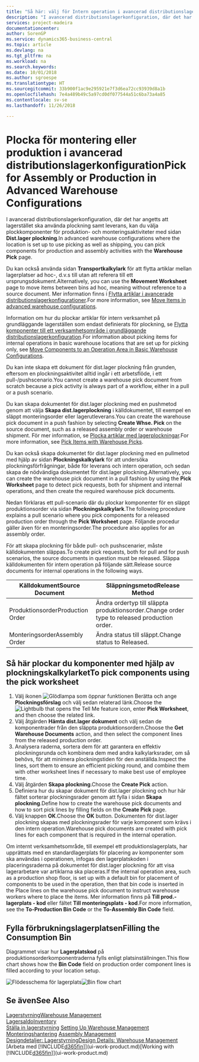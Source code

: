 ```yaml
---
title: "Så här: välj för Intern operation i avancerad distributionslagerkonfiguration | Microsoft Docs"
description: "I avancerad distributionslagerkonfiguration, där det har angetts att lagerstället ska använda plockning samt leverans, kan du välja plockkomponenter för produktion- och monteringsaktiviteter med sidan **Dist.lager plockning**."
services: project-madeira
documentationcenter: 
author: SorenGP
ms.service: dynamics365-business-central
ms.topic: article
ms.devlang: na
ms.tgt_pltfrm: na
ms.workload: na
ms.search.keywords: 
ms.date: 10/01/2018
ms.author: sgroespe
ms.translationtype: HT
ms.sourcegitcommit: 33b900f1ac9e295921e7f3d6ea72cc93939d8a1b
ms.openlocfilehash: 7e4a489b49c5a97cd0df077544a51c6ba73a4a85
ms.contentlocale: sv-se
ms.lasthandoff: 11/26/2018

---
```

# <a name="pick-for-assembly-or-production-in-advanced-warehouse-configurations"></a><span data-ttu-id="1983d-103">Plocka för montering eller produktion i avancerad distributionslagerkonfiguration</span><span class="sxs-lookup"><span data-stu-id="1983d-103">Pick for Assembly or Production in Advanced Warehouse Configurations</span></span>
<span data-ttu-id="1983d-104">I avancerad distributionslagerkonfiguration, där det har angetts att lagerstället ska använda plockning samt leverans, kan du välja plockkomponenter för produktion- och monteringsaktiviteter med sidan **Dist.lager plockning**.</span><span class="sxs-lookup"><span data-stu-id="1983d-104">In advanced warehouse configurations where the location is set up to use picking as well as shipping, you can pick components for production and assembly activities with the **Warehouse Pick** page.</span></span>  

<span data-ttu-id="1983d-105">Du kan också använda sidan **Transportkalkylark** för att flytta artiklar mellan lagerplatser ad hoc-, d.v.s till utan att referera till ett ursprungsdokument.</span><span class="sxs-lookup"><span data-stu-id="1983d-105">Alternatively, you can use the **Movement Worksheet** page to move items between bins ad hoc, meaning without reference to a source document.</span></span> <span data-ttu-id="1983d-106">Mer information finns i [Flytta artiklar i avancerade distributionslagerkonfigurationer](warehouse-how-to-move-items-in-advanced-warehousing.md).</span><span class="sxs-lookup"><span data-stu-id="1983d-106">For more information, see [Move Items in advanced warehouse configurations](warehouse-how-to-move-items-in-advanced-warehousing.md).</span></span>  

<span data-ttu-id="1983d-107">Information om hur du plockar artiklar för intern verksamhet på grundläggande lagerställen som endast definierats för plockning, se [Flytta komponenter till ett verksamhetsområde i grundläggande distributionslagerkonfiguration](warehouse-how-to-move-components-to-an-operation-area-in-basic-warehousing.md).</span><span class="sxs-lookup"><span data-stu-id="1983d-107">For information about picking items for internal operations in basic warehouse locations that are set up for picking only, see [Move Components to an Operation Area in Basic Warehouse Configurations](warehouse-how-to-move-components-to-an-operation-area-in-basic-warehousing.md).</span></span>  

<span data-ttu-id="1983d-108">Du kan inte skapa ett dokument för dist.lager plockning från grunden, eftersom en plockningsaktivitet alltid ingår i ett arbetsflöde, i ett pull-/pushscenario.</span><span class="sxs-lookup"><span data-stu-id="1983d-108">You cannot create a warehouse pick document from scratch because a pick activity is always part of a workflow, either in a pull or a push scenario.</span></span>  

<span data-ttu-id="1983d-109">Du kan skapa dokumentet för dist.lager plockning med en pushmetod genom att välja **Skapa dist.lagerplockning** i källdokumentet, till exempel en släppt monteringsorder eller lagerutleverans.</span><span class="sxs-lookup"><span data-stu-id="1983d-109">You can create the warehouse pick document in a push fashion by selecting **Create Whse. Pick** on the source document, such as a released assembly order or warehouse shipment.</span></span> <span data-ttu-id="1983d-110">För mer information, se [Plocka artiklar med lagerplockningar](warehouse-how-to-pick-items-for-warehouse-shipment.md).</span><span class="sxs-lookup"><span data-stu-id="1983d-110">For more information, see [Pick Items with Warehouse Picks](warehouse-how-to-pick-items-for-warehouse-shipment.md).</span></span>  

<span data-ttu-id="1983d-111">Du kan också skapa dokumentet för dist.lager plockning med en pullmetod med hjälp av sidan **Plockningskalkylark** för att undersöka plockningsförfrågningar, både för leverans och intern operation, och sedan skapa de nödvändiga dokumentet för dist.lager plockning.</span><span class="sxs-lookup"><span data-stu-id="1983d-111">Alternatively, you can create the warehouse pick document in a pull fashion by using the **Pick Worksheet** page to detect pick requests, both for shipment and internal operations, and then create the required warehouse pick documents.</span></span>  

<span data-ttu-id="1983d-112">Nedan förklaras ett pull-scenario där du plockar komponenter för en släppt produktionsorder via sidan **Plockningskalkylark**.</span><span class="sxs-lookup"><span data-stu-id="1983d-112">The following procedure explains a pull scenario where you pick components for a released production order through the **Pick Worksheet** page.</span></span> <span data-ttu-id="1983d-113">Följande procedur gäller även för en monteringsorder.</span><span class="sxs-lookup"><span data-stu-id="1983d-113">The procedure also applies for an assembly order.</span></span>  

<span data-ttu-id="1983d-114">För att skapa plockning för både pull- och pushscenarier, måste källdokumenten släppas.</span><span class="sxs-lookup"><span data-stu-id="1983d-114">To create pick requests, both for pull and for push scenarios, the source documents in question must be released.</span></span> <span data-ttu-id="1983d-115">Släppa källdokumenten för intern operation på följande sätt.</span><span class="sxs-lookup"><span data-stu-id="1983d-115">Release source documents for internal operations in the following ways.</span></span>  

|<span data-ttu-id="1983d-116">Källdokument</span><span class="sxs-lookup"><span data-stu-id="1983d-116">Source Document</span></span>|<span data-ttu-id="1983d-117">Släppningsmetod</span><span class="sxs-lookup"><span data-stu-id="1983d-117">Release Method</span></span>|  
|---------------------|--------------------|  
|<span data-ttu-id="1983d-118">Produktionsorder</span><span class="sxs-lookup"><span data-stu-id="1983d-118">Production Order</span></span>|<span data-ttu-id="1983d-119">Ändra ordertyp till släppta produktionsorder.</span><span class="sxs-lookup"><span data-stu-id="1983d-119">Change order type to released production order.</span></span>|  
|<span data-ttu-id="1983d-120">Monteringsorder</span><span class="sxs-lookup"><span data-stu-id="1983d-120">Assembly Order</span></span>|<span data-ttu-id="1983d-121">Ändra status till släppt.</span><span class="sxs-lookup"><span data-stu-id="1983d-121">Change status to Released.</span></span>|  

## <a name="to-pick-components-using-the-pick-worksheet"></a><span data-ttu-id="1983d-122">Så här plockar du komponenter med hjälp av plockningskalkylarket</span><span class="sxs-lookup"><span data-stu-id="1983d-122">To pick components using the pick worksheet</span></span>  
1.  <span data-ttu-id="1983d-123">Välj ikonen ![Glödlampa som öppnar funktionen Berätta](media/ui-search/search_small.png "Berätta vad du vill göra") och ange **Plockningsförslag** och välj sedan relaterad länk.</span><span class="sxs-lookup"><span data-stu-id="1983d-123">Choose the ![Lightbulb that opens the Tell Me feature](media/ui-search/search_small.png "Tell me what you want to do") icon, enter **Pick Worksheet**, and then choose the related link.</span></span>  
2.  <span data-ttu-id="1983d-124">Välj åtgärden **Hämta dist.lager dokument** och välj sedan de komponentrader från den släppta produktionsordern.</span><span class="sxs-lookup"><span data-stu-id="1983d-124">Choose the **Get Warehouse Documents** action, and then select the component lines from the released production order.</span></span>  
3.  <span data-ttu-id="1983d-125">Analysera raderna, sortera dem för att garantera en effektiv plockningsrunda och kombinera dem med andra kalkylarksrader, om så behövs, för att minimera plockningstiden för den anställda.</span><span class="sxs-lookup"><span data-stu-id="1983d-125">Inspect the lines, sort them to ensure an efficient picking round, and combine them with other worksheet lines if necessary to make best use of employee time.</span></span>  
4.  <span data-ttu-id="1983d-126">Välj åtgärden **Skapa plockning**.</span><span class="sxs-lookup"><span data-stu-id="1983d-126">Choose the **Create Pick** action.</span></span>  
5.  <span data-ttu-id="1983d-127">Definiera hur du skapar dokument för dist.lager plockning och hur här fältet sorterar plockningsrader genom att fylla i sidan **Skapa plockning**.</span><span class="sxs-lookup"><span data-stu-id="1983d-127">Define how to create the warehouse pick documents and how to sort pick lines by filling fields on the **Create Pick** page.</span></span>  
6.  <span data-ttu-id="1983d-128">Välj knappen **OK**.</span><span class="sxs-lookup"><span data-stu-id="1983d-128">Choose the **OK** button.</span></span> <span data-ttu-id="1983d-129">Dokumenten för dist.lager plockning skapas med plockningsrader för varje komponent som krävs i den intern operation.</span><span class="sxs-lookup"><span data-stu-id="1983d-129">Warehouse pick documents are created with pick lines for each component that is required in the internal operation.</span></span>  

<span data-ttu-id="1983d-130">Om internt verksamhetsområde, till exempel ett produktionslagerplats, har upprättats med en standardlagerplats för placering av komponenter som ska användas i operationen, infogas den lagerplatskoden i placeringsraderna på dokumentet för dist.lager plockning för att visa lagerarbetare var artiklarna ska placeras.</span><span class="sxs-lookup"><span data-stu-id="1983d-130">If the internal operation area, such as a production shop floor, is set up with a default bin for placement of components to be used in the operation, then that bin code is inserted in the Place lines on the warehouse pick document to instruct warehouse workers where to place the items.</span></span> <span data-ttu-id="1983d-131">Mer information finns på **Till prod.-lagerplats - kod** eller fältet **Till monteringsplats - kod**.</span><span class="sxs-lookup"><span data-stu-id="1983d-131">For more information, see the **To-Production Bin Code** or the **To-Assembly Bin Code** field.</span></span>

## <a name="filling-the-consumption-bin"></a><span data-ttu-id="1983d-132">Fylla förbrukningslagerplatsen</span><span class="sxs-lookup"><span data-stu-id="1983d-132">Filling the Consumption Bin</span></span>
<span data-ttu-id="1983d-133">Diagrammet visar hur **Lagerplatskod** på produktionsorderkomponentraderna fylls enligt platsinställningen.</span><span class="sxs-lookup"><span data-stu-id="1983d-133">This flow chart shows how the **Bin Code** field on production order component lines is filled according to your location setup.</span></span>

<span data-ttu-id="1983d-134">![Flödesschema för lagerplats](media/binflow.png "BinFlow")</span><span class="sxs-lookup"><span data-stu-id="1983d-134">![Bin flow chart](media/binflow.png "BinFlow")</span></span>  

## <a name="see-also"></a><span data-ttu-id="1983d-135">Se även</span><span class="sxs-lookup"><span data-stu-id="1983d-135">See Also</span></span>
[<span data-ttu-id="1983d-136">Lagerstyrning</span><span class="sxs-lookup"><span data-stu-id="1983d-136">Warehouse Management</span></span>](warehouse-manage-warehouse.md)  
[<span data-ttu-id="1983d-137">Lagersaldo</span><span class="sxs-lookup"><span data-stu-id="1983d-137">Inventory</span></span>](inventory-manage-inventory.md)  
<span data-ttu-id="1983d-138">[Ställa in lagerstyrning](warehouse-setup-warehouse.md)   </span><span class="sxs-lookup"><span data-stu-id="1983d-138">[Setting Up Warehouse Management](warehouse-setup-warehouse.md)   </span></span>  
<span data-ttu-id="1983d-139">[Monteringshantering](assembly-assemble-items.md)  </span><span class="sxs-lookup"><span data-stu-id="1983d-139">[Assembly Management](assembly-assemble-items.md)  </span></span>  
[<span data-ttu-id="1983d-140">Designdetaljer: Lagerstyrning</span><span class="sxs-lookup"><span data-stu-id="1983d-140">Design Details: Warehouse Management</span></span>](design-details-warehouse-management.md)  
<span data-ttu-id="1983d-141">[Arbeta med [!INCLUDE[d365fin](includes/d365fin_md.md)]](ui-work-product.md)</span><span class="sxs-lookup"><span data-stu-id="1983d-141">[Working with [!INCLUDE[d365fin](includes/d365fin_md.md)]](ui-work-product.md)</span></span>

